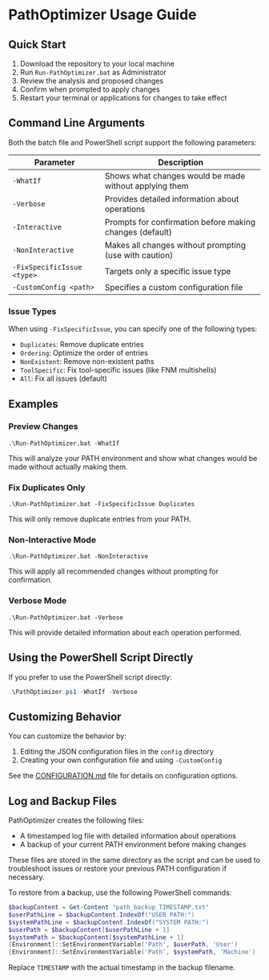 # PathOptimizer Usage Guide

## Quick Start

1. Download the repository to your local machine
2. Run `Run-PathOptimizer.bat` as Administrator
3. Review the analysis and proposed changes
4. Confirm when prompted to apply changes
5. Restart your terminal or applications for changes to take effect

## Command Line Arguments

Both the batch file and PowerShell script support the following parameters:

| Parameter | Description |
|-----------|-------------|
| `-WhatIf` | Shows what changes would be made without applying them |
| `-Verbose` | Provides detailed information about operations |
| `-Interactive` | Prompts for confirmation before making changes (default) |
| `-NonInteractive` | Makes all changes without prompting (use with caution) |
| `-FixSpecificIssue <type>` | Targets only a specific issue type |
| `-CustomConfig <path>` | Specifies a custom configuration file |

### Issue Types

When using `-FixSpecificIssue`, you can specify one of the following types:

- `Duplicates`: Remove duplicate entries
- `Ordering`: Optimize the order of entries
- `NonExistent`: Remove non-existent paths
- `ToolSpecific`: Fix tool-specific issues (like FNM multishells)
- `All`: Fix all issues (default)

## Examples

### Preview Changes

```
.\Run-PathOptimizer.bat -WhatIf
```

This will analyze your PATH environment and show what changes would be made without actually making them.

### Fix Duplicates Only

```
.\Run-PathOptimizer.bat -FixSpecificIssue Duplicates
```

This will only remove duplicate entries from your PATH.

### Non-Interactive Mode

```
.\Run-PathOptimizer.bat -NonInteractive
```

This will apply all recommended changes without prompting for confirmation.

### Verbose Mode

```
.\Run-PathOptimizer.bat -Verbose
```

This will provide detailed information about each operation performed.

## Using the PowerShell Script Directly

If you prefer to use the PowerShell script directly:

```powershell
.\PathOptimizer.ps1 -WhatIf -Verbose
```

## Customizing Behavior

You can customize the behavior by:

1. Editing the JSON configuration files in the `config` directory
2. Creating your own configuration file and using `-CustomConfig`

See the [CONFIGURATION.md](CONFIGURATION.md) file for details on configuration options.

## Log and Backup Files

PathOptimizer creates the following files:

- A timestamped log file with detailed information about operations
- A backup of your current PATH environment before making changes

These files are stored in the same directory as the script and can be used to troubleshoot issues or restore your previous PATH configuration if necessary.

To restore from a backup, use the following PowerShell commands:

```powershell
$backupContent = Get-Content "path_backup_TIMESTAMP.txt"
$userPathLine = $backupContent.IndexOf("USER PATH:")
$systemPathLine = $backupContent.IndexOf("SYSTEM PATH:")
$userPath = $backupContent[$userPathLine + 1]
$systemPath = $backupContent[$systemPathLine + 1]
[Environment]::SetEnvironmentVariable('Path', $userPath, 'User')
[Environment]::SetEnvironmentVariable('Path', $systemPath, 'Machine')
```

Replace `TIMESTAMP` with the actual timestamp in the backup filename.
